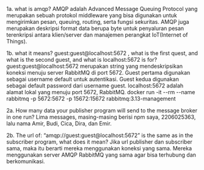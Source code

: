 1a. what is amqp?
AMQP adalah Advanced Message Queuing Protocol yang merupakan sebuah protokol middleware yang bisa digunakan
untuk mengirimkan pesan, queuing, routing, serta fungsi sekuritas. AMQP juga merupakan deskripsi format data berupa byte
untuk penyaluran pesan terenkripsi antara klien/server dan manajemen perangkat IoT(Internet of Things).

1b. what it means? guest:guest@localhost:5672 , what is the first quest, and what is
the second guest, and what is localhost:5672 is for? guest:guest@localhost:5672 merupakan string yang mendeskripsikan koneksi
menuju server RabbitMQ di port 5672. Guest pertama digunakan sebagai username default untuk autentikasi. Guest kedua digunakan
sebagai default password dari username guest. localhost:5672 adalah alamat lokal yang menuju port 5672, RabbitMQ.
docker run -it --rm --name rabbitmq -p 5672:5672 -p 15672:15672 rabbitmq:3.13-management

2a. How many data your publisher program will send to the message broker in one
run?
Lima messages, masing-masing berisi npm saya, 2206025363, lalu nama Amir, Budi, Cica, Dira, dan Emir.

2b. The url of: “amqp://guest:guest@localhost:5672” is the same as in the subscriber
program, what does it mean?
Jika url publisher dan subscriber sama, maka itu berarti mereka menggunakan koneksi yang sama. Mereka menggunakan server AMQP
RabbitMQ yang sama agar bisa terhubung dan berkomunikasi.